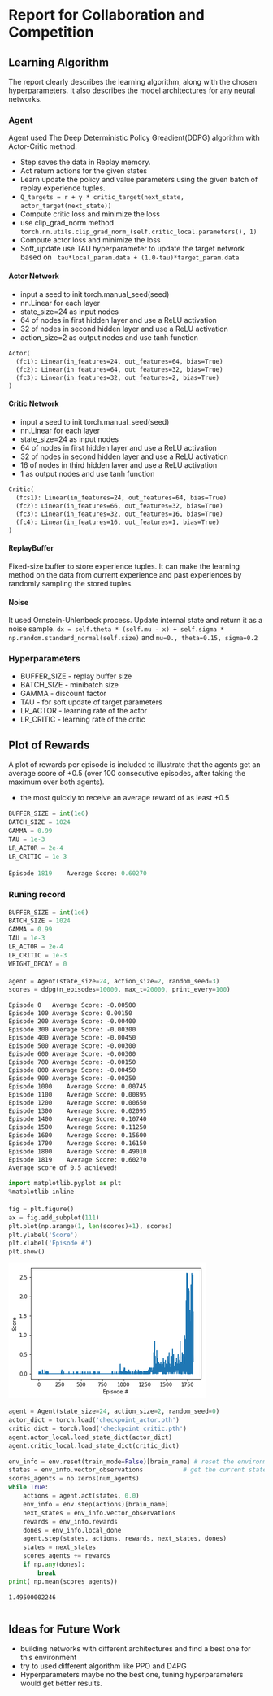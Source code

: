 # Report for Collaboration and Competition

## Learning Algorithm
The report clearly describes the learning algorithm, along with the chosen hyperparameters. It also describes the model architectures for any neural networks.

### Agent 
Agent used The Deep Deterministic Policy Greadient(DDPG) algorithm with Actor-Critic method.

- Step saves the data in Replay memory.
- Act return actions for the given states
- Learn update the policy and value parameters using the given batch of replay experience tuples.
- `Q_targets = r + γ * critic_target(next_state, actor_target(next_state))`
- Compute critic loss and minimize the loss
- use clip_grad_norm method `torch.nn.utils.clip_grad_norm_(self.critic_local.parameters(), 1)`
- Compute actor loss and minimize the loss
- Soft_update use TAU hyperparameter to update the target network based on `
tau*local_param.data + (1.0-tau)*target_param.data`


#### Actor Network
- input a seed to init torch.manual_seed(seed)
- nn.Linear for each layer
- state_size=24 as input nodes
- 64 of nodes in first hidden layer and  use a ReLU activation
- 32 of nodes in second hidden layer and use a ReLU activation
- action_size=2 as output nodes and use tanh function

```
Actor(
  (fc1): Linear(in_features=24, out_features=64, bias=True)
  (fc2): Linear(in_features=64, out_features=32, bias=True)
  (fc3): Linear(in_features=32, out_features=2, bias=True)
)
```

#### Critic Network
- input a seed to init torch.manual_seed(seed)
- nn.Linear for each layer
- state_size=24 as input nodes
- 64 of nodes in first hidden layer and  use a ReLU activation
- 32 of nodes in second hidden layer and use a ReLU activation
- 16 of nodes in third hidden layer and use a ReLU activation
- 1 as output nodes and use tanh function

```
Critic(
  (fcs1): Linear(in_features=24, out_features=64, bias=True)
  (fc2): Linear(in_features=66, out_features=32, bias=True)
  (fc3): Linear(in_features=32, out_features=16, bias=True)
  (fc4): Linear(in_features=16, out_features=1, bias=True)
)
```

#### ReplayBuffer
Fixed-size buffer to store experience tuples. It can make the learning method on the data from current experience and past experiences by randomly sampling the stored tuples.

#### Noise 
It used Ornstein-Uhlenbeck process. Update internal state and return it as a noise sample.
`dx = self.theta * (self.mu - x) + self.sigma * np.random.standard_normal(self.size)` and `mu=0., theta=0.15, sigma=0.2`


###  Hyperparameters

- BUFFER_SIZE - replay buffer size
- BATCH_SIZE  - minibatch size
- GAMMA - discount factor
- TAU - for soft update of target parameters
- LR_ACTOR - learning rate of the actor 
- LR_CRITIC - learning rate of the critic 

## Plot of Rewards
A plot of rewards per episode is included to illustrate that the agents get an average score of +0.5 (over 100 consecutive episodes, after taking the maximum over both agents).

- the most quickly to receive an average reward of as least +0.5

```python
BUFFER_SIZE = int(1e6)  
BATCH_SIZE = 1024         
GAMMA = 0.99            
TAU = 1e-3              
LR_ACTOR = 2e-4
LR_CRITIC = 1e-3              

Episode 1819	Average Score: 0.60270  
```

### Runing record

```python
BUFFER_SIZE = int(1e6)  
BATCH_SIZE = 1024         
GAMMA = 0.99            
TAU = 1e-3              
LR_ACTOR = 2e-4
LR_CRITIC = 1e-3 
WEIGHT_DECAY = 0 

agent = Agent(state_size=24, action_size=2, random_seed=3)
scores = ddpg(n_episodes=10000, max_t=20000, print_every=100)

```

```
Episode 0	Average Score: -0.00500
Episode 100	Average Score: 0.00150
Episode 200	Average Score: -0.00400
Episode 300	Average Score: -0.00300
Episode 400	Average Score: -0.00450
Episode 500	Average Score: -0.00300
Episode 600	Average Score: -0.00300
Episode 700	Average Score: -0.00150
Episode 800	Average Score: -0.00450
Episode 900	Average Score: -0.00250
Episode 1000	Average Score: 0.00745
Episode 1100	Average Score: 0.00895
Episode 1200	Average Score: 0.00650
Episode 1300	Average Score: 0.02095
Episode 1400	Average Score: 0.10740
Episode 1500	Average Score: 0.11250
Episode 1600	Average Score: 0.15600
Episode 1700	Average Score: 0.16150
Episode 1800	Average Score: 0.49010
Episode 1819	Average Score: 0.60270
Average score of 0.5 achieved!
```


```python
import matplotlib.pyplot as plt
%matplotlib inline

fig = plt.figure()
ax = fig.add_subplot(111)
plt.plot(np.arange(1, len(scores)+1), scores)
plt.ylabel('Score')
plt.xlabel('Episode #')
plt.show()
```


![png](output_16_0.png)



```python
agent = Agent(state_size=24, action_size=2, random_seed=0)
actor_dict = torch.load('checkpoint_actor.pth')
critic_dict = torch.load('checkpoint_critic.pth')
agent.actor_local.load_state_dict(actor_dict)
agent.critic_local.load_state_dict(critic_dict)
```


```python
env_info = env.reset(train_mode=False)[brain_name] # reset the environment
states = env_info.vector_observations           # get the current state
scores_agents = np.zeros(num_agents)    
while True:
    actions = agent.act(states, 0.0)
    env_info = env.step(actions)[brain_name] 
    next_states = env_info.vector_observations
    rewards = env_info.rewards     
    dones = env_info.local_done       
    agent.step(states, actions, rewards, next_states, dones)
    states = next_states
    scores_agents += rewards
    if np.any(dones):
        break 
print( np.mean(scores_agents))
```

    1.49500002246



```python

```


## Ideas for Future Work

- building networks with different architectures and find a best one for this environment
- try to used different algorithm like PPO and D4PG
- Hyperparameters maybe no the best one, tuning hyperparameters would get better results.